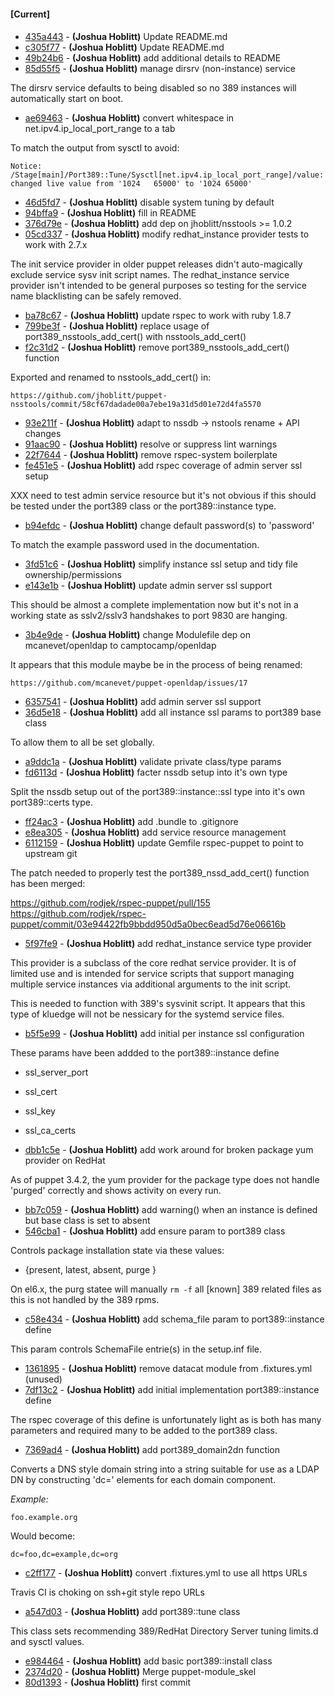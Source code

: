 
#### [Current]

####
 * [435a443](../../commit/435a443) - __(Joshua Hoblitt)__ Update README.md
 * [c305f77](../../commit/c305f77) - __(Joshua Hoblitt)__ Update README.md
 * [49b24b6](../../commit/49b24b6) - __(Joshua Hoblitt)__ add additional details to README
 * [85d55f5](../../commit/85d55f5) - __(Joshua Hoblitt)__ manage dirsrv (non-instance) service

The dirsrv service defaults to being disabled so no 389 instances will
automatically start on boot.

 * [ae69463](../../commit/ae69463) - __(Joshua Hoblitt)__ convert whitespace in net.ipv4.ip_local_port_range to a tab

To match the output from sysctl to avoid:

    Notice: /Stage[main]/Port389::Tune/Sysctl[net.ipv4.ip_local_port_range]/value:
    changed live value from '1024   65000' to '1024 65000'

 * [46d5fd7](../../commit/46d5fd7) - __(Joshua Hoblitt)__ disable system tuning by default
 * [94bffa9](../../commit/94bffa9) - __(Joshua Hoblitt)__ fill in README
 * [376d79e](../../commit/376d79e) - __(Joshua Hoblitt)__ add dep on jhoblitt/nsstools >= 1.0.2
 * [05cd337](../../commit/05cd337) - __(Joshua Hoblitt)__ modify redhat_instance provider tests to work with 2.7.x

The init service provider in older puppet releases didn't auto-magically
exclude service sysv init script names.  The redhat_instance service
provider isn't intended to be general purposes so testing for the
service name blacklisting can be safely removed.

 * [ba78c67](../../commit/ba78c67) - __(Joshua Hoblitt)__ update rspec to work with ruby 1.8.7
 * [799be3f](../../commit/799be3f) - __(Joshua Hoblitt)__ replace usage of port389_nsstools_add_cert() with nsstools_add_cert()
 * [f2c31d2](../../commit/f2c31d2) - __(Joshua Hoblitt)__ remove port389_nsstools_add_cert() function

Exported and renamed to nsstools_add_cert() in:

    https://github.com/jhoblitt/puppet-nsstools/commit/58cf67dadade00a7ebe19a31d5d01e72d4fa5570

 * [93e211f](../../commit/93e211f) - __(Joshua Hoblitt)__ adapt to nssdb -> nstools rename + API changes
 * [91aac90](../../commit/91aac90) - __(Joshua Hoblitt)__ resolve or suppress lint warnings
 * [22f7644](../../commit/22f7644) - __(Joshua Hoblitt)__ remove rspec-system boilerplate
 * [fe451e5](../../commit/fe451e5) - __(Joshua Hoblitt)__ add rspec coverage of admin server ssl setup

XXX need to test admin service resource but it's not obvious if this
should be tested under the port389 class or the port389::instance type.

 * [b94efdc](../../commit/b94efdc) - __(Joshua Hoblitt)__ change default password(s) to 'password'

To match the example password used in the documentation.

 * [3fd51c6](../../commit/3fd51c6) - __(Joshua Hoblitt)__ simplify instance ssl setup and tidy file ownership/permissions
 * [e143e1b](../../commit/e143e1b) - __(Joshua Hoblitt)__ update admin server ssl support

This should be almost a complete implementation now but it's not in a
working state as sslv2/sslv3 handshakes to port 9830 are hanging.

 * [3b4e9de](../../commit/3b4e9de) - __(Joshua Hoblitt)__ change Modulefile dep on mcanevet/openldap to camptocamp/openldap

It appears that this module maybe be in the process of being renamed:

    https://github.com/mcanevet/puppet-openldap/issues/17

 * [6357541](../../commit/6357541) - __(Joshua Hoblitt)__ add admin server ssl support
 * [36d5e18](../../commit/36d5e18) - __(Joshua Hoblitt)__ add all instance ssl params to port389 base class

To allow them to all be set globally.

 * [a9ddc1a](../../commit/a9ddc1a) - __(Joshua Hoblitt)__ validate private class/type params
 * [fd6113d](../../commit/fd6113d) - __(Joshua Hoblitt)__ facter nssdb setup into it's own type

Split the nssdb setup out of the port389::instance::ssl type into it's
own port389::certs type.

 * [ff24ac3](../../commit/ff24ac3) - __(Joshua Hoblitt)__ add .bundle to .gitignore
 * [e8ea305](../../commit/e8ea305) - __(Joshua Hoblitt)__ add service resource management
 * [6112159](../../commit/6112159) - __(Joshua Hoblitt)__ update Gemfile rspec-puppet to point to upstream git

The patch needed to properly test the port389_nssd_add_cert() function
has been merged:

https://github.com/rodjek/rspec-puppet/pull/155
https://github.com/rodjek/rspec-puppet/commit/03e94422fb9bbdd950d5a0bec6ead5d76e06616b

 * [5f97fe9](../../commit/5f97fe9) - __(Joshua Hoblitt)__ add redhat_instance service type provider

This provider is a subclass of the core redhat service provider.  It is
of limited use and is intended for service scripts that support managing
multiple service instances via additional arguments to the init script.

This is needed to function with 389's sysvinit script.  It appears that
this type of kluedge will not be nessicary for the systemd service
files.

 * [b5f5e99](../../commit/b5f5e99) - __(Joshua Hoblitt)__ add initial per instance ssl configuration

These params have been addded to the port389::instance define
* ssl_server_port
* ssl_cert
* ssl_key
* ssl_ca_certs

 * [dbb1c5e](../../commit/dbb1c5e) - __(Joshua Hoblitt)__ add work around for broken package yum provider on RedHat

As of puppet 3.4.2, the yum provider for the package type does not
handle 'purged' correctly and shows activity on every run.

 * [bb7c059](../../commit/bb7c059) - __(Joshua Hoblitt)__ add warning() when an instance is defined but base class is set to absent
 * [546cba1](../../commit/546cba1) - __(Joshua Hoblitt)__ add ensure param to port389 class

Controls package installation state via these values:
 * {present, latest, absent, purge }

On el6.x, the purg statee will manually `rm -f` all [known] 389 related
files as this is not handled by the 389 rpms.

 * [c58e434](../../commit/c58e434) - __(Joshua Hoblitt)__ add schema_file param to port389::instance define

This param controls SchemaFile entrie(s) in the setup.inf file.

 * [1361895](../../commit/1361895) - __(Joshua Hoblitt)__ remove datacat module from .fixtures.yml (unused)
 * [7df13c2](../../commit/7df13c2) - __(Joshua Hoblitt)__ add initial implementation port389::instance define

The rspec coverage of this define is unfortunately light as is both has
many parameters and required many to be added to the port389 class.

 * [7369ad4](../../commit/7369ad4) - __(Joshua Hoblitt)__ add port389_domain2dn function

Converts a DNS style domain string into a string suitable for use as a
LDAP DN
by constructing 'dc=' elements for each domain component.

*Example:*

    foo.example.org

Would become:

    dc=foo,dc=example,dc=org

 * [c2ff177](../../commit/c2ff177) - __(Joshua Hoblitt)__ convert .fixtures.yml to use all https URLs

Travis CI is choking on ssh+git style repo URLs

 * [a547d03](../../commit/a547d03) - __(Joshua Hoblitt)__ add port389::tune class

This class sets recommending 389/RedHat Directory Server tuning
limits.d and sysctl values.

 * [e984464](../../commit/e984464) - __(Joshua Hoblitt)__ add basic port389::install class
 * [2374d20](../../commit/2374d20) - __(Joshua Hoblitt)__ Merge puppet-module_skel
 * [80d1393](../../commit/80d1393) - __(Joshua Hoblitt)__ first commit
